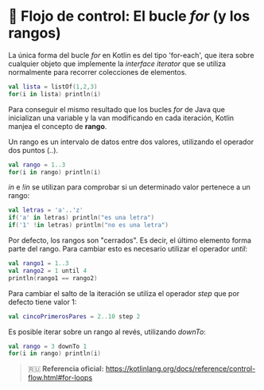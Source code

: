 # :repeat: Flojo de control: El bucle _for_ (y los rangos)

La única forma del bucle _for_ en Kotlin es del tipo 'for-each', que itera sobre cualquier objeto que implemente la _interface iterator_ que se utiliza normalmente para recorrer colecciones de elementos.

```kotlin
val lista = listOf(1,2,3)
for(i in lista) println(i)
```

Para conseguir el mismo resultado que los bucles _for_ de Java que inicializan una variable y la van modificando en cada iteración, Kotlin manjea el concepto de **rango**.

Un rango es un intervalo de datos entre dos valores, utilizando el operador dos puntos (_.._).

```kotlin
val rango = 1..3
for(i in rango) println(i)
```

_in_ e _!in_ se utilizan para comprobar si un determinado valor pertenece a un rango:

```kotlin
val letras = 'a'..'z'
if('a' in letras) println("es una letra")
if('1' !in letras) println("no es una letra")
```

Por defecto, los rangos son "cerrados". Es decir, el último elemento forma parte del rango. Para cambiar esto es necesario utilizar el operador _until_:

```kotlin
val rango1 = 1..3
val rango2 = 1 until 4
println(rango1 == rango2)
```

Para cambiar el salto de la iteración se utiliza el operador _step_ que por defecto tiene valor 1:

```kotlin
val cincoPrimerosPares = 2..10 step 2
```

Es posible iterar sobre un rango al revés, utilizando _downTo_:

```kotlin
val rango = 3 downTo 1
for(i in rango) println(i)
```

>:ru: **Referencia oficial:** https://kotlinlang.org/docs/reference/control-flow.html#for-loops